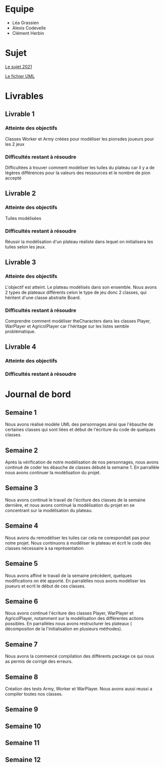 # Equipe

- Léa Grassien
- Alexis Codevelle
- Clément Herbin

# Sujet

[Le sujet 2021](https://www.fil.univ-lille1.fr/portail/index.php?dipl=L&sem=S4&ue=Projet&label=Documents)

[Le fichier UML](https://gitlab-etu.fil.univ-lille1.fr/herbin/l2s4-projet-2021/-/blob/master/UML.mdj)

# Livrables

## Livrable 1

### Atteinte des objectifs
Classes Worker et Army créées pour modéliser les pionsdes joueurs pour les 2 jeux

### Difficultés restant à résoudre
Difficultées à trouver comment modéliser les tuiles du plateau car il y a de légères différences pour la valeurs des ressources et le nombre de pion accepté

## Livrable 2

### Atteinte des objectifs
Tuiles modélisées 

### Difficultés restant à résoudre
Réussir la modélisation d'un plateau réaliste dans lequel on initialisera les tuiles selon les jeux. 

## Livrable 3

### Atteinte des objectifs
L'objectif est atteint. Le plateau modélisés dans son ensemble. Nous avons 2 types de plateaux différents celon le type de jeu donc 2 classes, qui héritent d'une classe abstraite Board.


### Difficultés restant à résoudre
Comprendre comment modéliser theCharacters dans les classes Player, WarPlayer et AgricolPlayer car l'héritage sur les listes semble problématique.

## Livrable 4

### Atteinte des objectifs

### Difficultés restant à résoudre

# Journal de bord

## Semaine 1

Nous avons réalisé  modèle UML des personnages ainsi que l'ébauche de certaines classes qui sont liées et début de l'écriture du code de quelques classes.

## Semaine 2

Après la vérification de notre modélisation de nos personnages, nous avons continué de coder les ébauche de classes débuté la semaine 1. En parrallèle nous avons continuer la modélisation du projet.

## Semaine 3

Nous avons continué le travail de l'écriture des classes de la semaine dernière, et nous avons continué la modélisation du projet en se concentrant sur la modélisation du plateau.

## Semaine 4

Nous avons du remodéliser les tuiles car cela ne corespondait pas pour notre projet. Nous continuons à modéliser le plateau et écrit le code des classes nécessaire à sa représentation 

## Semaine 5
Nous avons affiné le travail de la semaine précèdent, quelques modifications on été apporté. En parralèlles nous avons modéliser les joueurs et ecrit le début de ces classes.

## Semaine 6
Nous avons continué l'écriture des classes Player, WarPlayer et AgricolPlayer, notamment sur la modélisation des différentes actions possibles. En parrallèles nous avons restructurer les plateaux ( décompositon de la l'initialisation en plusieurs méthodes). 

## Semaine 7
Nous avons la  commencé compilation des différents package ce qui nous as permis de corrigé des erreurs.

## Semaine 8
Création des tests Army, Worker et WarPlayer. Nous avons aussi reussi a compiler toutes nos classes.

## Semaine 9

## Semaine 10

## Semaine 11

## Semaine 12
